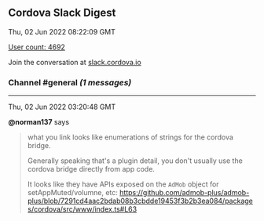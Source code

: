 ## Cordova Slack Digest
Thu, 02 Jun 2022 08:22:09 GMT

[User count: 4692](https://cordova.slack.com/)


Join the conversation at [slack.cordova.io](http://slack.cordova.io/)

### __Channel #general__ _(1 messages)_
---

Thu, 02 Jun 2022 03:20:48 GMT

__@norman137__ says 
> what you link looks like enumerations of strings for the cordova bridge.
> 
> Generally speaking that's a plugin detail, you don't usually use the cordova bridge directly from app code.
> 
> It looks like they have APIs exposed on the `AdMob` object for setAppMuted/volumne, etc: <https://github.com/admob-plus/admob-plus/blob/7291cd4aac2bdab08b3cbdde19453f3b2b3ea084/packages/cordova/src/www/index.ts#L63>
> 
